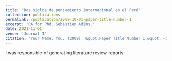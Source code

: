 ```yaml
---
title: "Dos siglos de pensamiento internacional en el Perú"
collection: publications
permalink: /publication/2009-10-01-paper-title-number-1
excerpt: 'RA for Phd. Sebastien Adins.'
date: 2021-11-01
venue: 'Journal 1'
citation: 'Your Name, You. (2009). &quot;Paper Title Number 1.&quot; <i>Journal 1</i>. 1(1).'
---
```

I was responsible of generating literature review reports.
